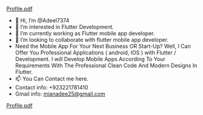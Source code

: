 [Profile.pdf](https://github.com/Adeel7374/Adeel7374/files/9971387/Profile.pdf)
- 👋 Hi, I’m @Adeel7374
- 👀 I’m interested in Flutter Development.
- 🌱 I’m currently working as  Flutter mobile app developer.
- 💞️ I’m looking to collaborate with flutter mobile app developer.
- Need the Mobile App For Your Next Business OR Start-Up? Well, I Can Offer You Professional Applications ( android, IOS ) with Flutter / Development.
I will Develop Mobile Apps According To Your Requirements With The Professional Clean Code And Modern Designs In Flutter.
- 📫 You Can Contact me here.
-  Contact info: +923221781410
- Gmail info: mianadee25@gmail.com  


<!---
Adeel7374/Adeel7374 is a ✨ special ✨ repository because its `README.md` (this file) appears on your GitHub profile.
You can click the Preview link to take a look at your changes.
--->
[Profile.pdf](https://github.com/Adeel7374/Adeel7374/files/9971394/Profile.pdf)

